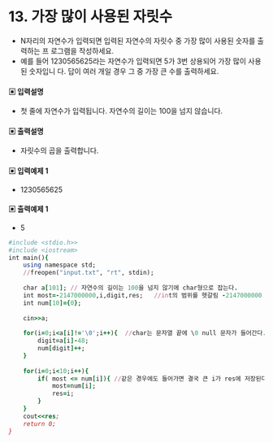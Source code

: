 # 13. 가장 많이 사용된 자릿수
* N자리의 자연수가 입력되면 입력된 자연수의 자릿수 중 가장 많이 사용된 숫자를 출력하는 프
로그램을 작성하세요.
* 예를 들어 1230565625라는 자연수가 입력되면 5가 3번 상용되어 가장 많이 사용된 숫자입니
다. 답이 여러 개일 경우 그 중 가장 큰 수를 출력하세요.
#### ▣ 입력설명
* 첫 줄에 자연수가 입력됩니다. 자연수의 길이는 100을 넘지 않습니다.
#### ▣ 출력설명
* 자릿수의 곱을 출력합니다.
#### ▣ 입력예제 1
* 1230565625
#### ▣ 출력예제 1
* 5




```ruby
#include <stdio.h>>
#include <iostream>
int main(){
	using namespace std;
	//freopen("input.txt", "rt", stdin);
	
	char a[101]; // 자연수의 길이는 100을 넘지 않기에 char형으로 잡는다. 
	int most=-2147000000,i,digit,res;   //int의 범위를 헷갈림 -2147000000 <= <= 2147000000 
	int num[10]={0};
	
	cin>>a;
	
	for(i=0;i<a[i]!='\0';i++){  //char는 문자열 끝에 \0 null 문자가 들어간다. 
		digit=a[i]-48;
		num[digit]++;
	}
	
	for(i=0;i<10;i++){
		if( most <= num[i]){ //같은 경우에도 들어가면 결국 큰 i가 res에 저장된다. 
			most=num[i];
			res=i;
		}
	}
	cout<<res;
	return 0; 
}
```